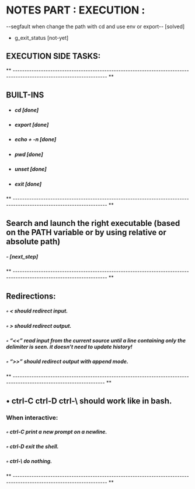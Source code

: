 #  NOTES PART : EXECUTION  : 
 
 --segfault when change the path with cd and use env or export--  [solved]
 - g_exit_status [not-yet]

## EXECUTION SIDE TASKS:
** ---------------------------------------------------------------------------------------------------------------------- ** 
## BUILT-INS

 - ##### cd            [done]
 - ##### export        [done]
 - ##### echo + -n     [done]
 - ##### pwd           [done]
 - ##### unset         [done]
 - ##### exit          [done]

** ---------------------------------------------------------------------------------------------------------------------- ** 
## Search and launch the right executable (based on the PATH variable or by using relative or absolute path) 
  ##### - [next_step]

** ---------------------------------------------------------------------------------------------------------------------- ** 
## Redirections:
   ##### ◦ < should redirect input.
   ##### ◦ > should redirect output.
   ##### ◦ “<<” read input from the current source until a line containing only the delimiter is seen. it doesn’t need to update history!
   ##### ◦ “>>” should redirect output with append mode.

** --------------------------------------------------------------------------------------------------------------------- ** 
## • ctrl-C ctrl-D ctrl-\ should work like in bash. 
  ### When interactive:
   ##### ◦ ctrl-C print a new prompt on a newline.
   ##### ◦ ctrl-D exit the shell.
   ##### ◦ ctrl-\ do nothing.
** ---------------------------------------------------------------------------------------------------------------------- ** 

 
